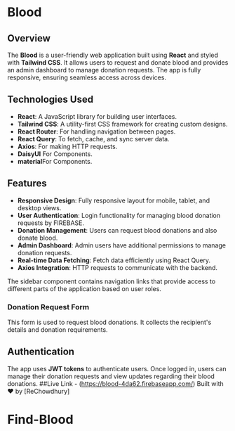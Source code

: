 # Blood

## Overview

The **Blood** is a user-friendly web application built using **React** and styled with **Tailwind CSS**. It allows users to request and donate blood and provides an admin dashboard to manage donation requests. The app is fully responsive, ensuring seamless access across devices.

## Technologies Used

- **React**: A JavaScript library for building user interfaces.
- **Tailwind CSS**: A utility-first CSS framework for creating custom designs.
- **React Router**: For handling navigation between pages.
- **React Query**: To fetch, cache, and sync server data.
- **Axios**: For making HTTP requests.
- **DaisyUI** For Components.
- **material**For Components.

## Features

- **Responsive Design**: Fully responsive layout for mobile, tablet, and desktop views.
- **User Authentication**: Login functionality for managing blood donation requests by FIREBASE.
- **Donation Management**: Users can request blood donations and also donate blood.
- **Admin Dashboard**: Admin users have additional permissions to manage donation requests.
- **Real-time Data Fetching**: Fetch data efficiently using React Query.
- **Axios Integration**: HTTP requests to communicate with the backend.

The sidebar component contains navigation links that provide access to different parts of the application based on user roles.

### Donation Request Form

This form is used to request blood donations. It collects the recipient's details and donation requirements.

## Authentication

The app uses **JWT tokens** to authenticate users. Once logged in, users can manage their donation requests and view updates regarding their blood donations.
##Live Link - (https://blood-4da62.firebaseapp.com/)
Built with ❤️ by [ReChowdhury]

# Find-Blood
